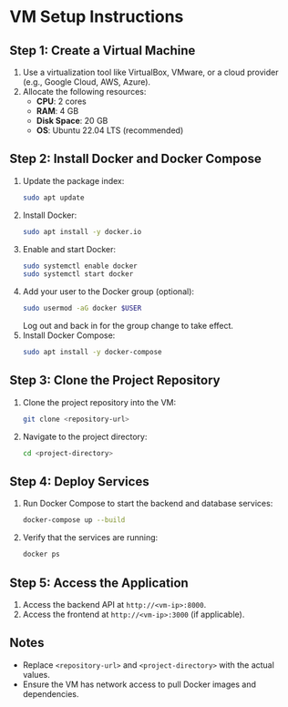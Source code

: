 # VM Setup Instructions

## Step 1: Create a Virtual Machine
1. Use a virtualization tool like VirtualBox, VMware, or a cloud provider (e.g., Google Cloud, AWS, Azure).
2. Allocate the following resources:
   - **CPU**: 2 cores
   - **RAM**: 4 GB
   - **Disk Space**: 20 GB
   - **OS**: Ubuntu 22.04 LTS (recommended)

## Step 2: Install Docker and Docker Compose
1. Update the package index:
   ```bash
   sudo apt update
   ```
2. Install Docker:
   ```bash
   sudo apt install -y docker.io
   ```
3. Enable and start Docker:
   ```bash
   sudo systemctl enable docker
   sudo systemctl start docker
   ```
4. Add your user to the Docker group (optional):
   ```bash
   sudo usermod -aG docker $USER
   ```
   Log out and back in for the group change to take effect.
5. Install Docker Compose:
   ```bash
   sudo apt install -y docker-compose
   ```

## Step 3: Clone the Project Repository
1. Clone the project repository into the VM:
   ```bash
   git clone <repository-url>
   ```
2. Navigate to the project directory:
   ```bash
   cd <project-directory>
   ```

## Step 4: Deploy Services
1. Run Docker Compose to start the backend and database services:
   ```bash
   docker-compose up --build
   ```
2. Verify that the services are running:
   ```bash
   docker ps
   ```

## Step 5: Access the Application
1. Access the backend API at `http://<vm-ip>:8000`.
2. Access the frontend at `http://<vm-ip>:3000` (if applicable).

## Notes
- Replace `<repository-url>` and `<project-directory>` with the actual values.
- Ensure the VM has network access to pull Docker images and dependencies.
